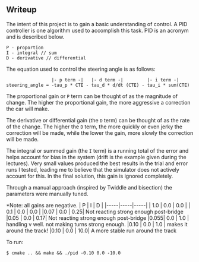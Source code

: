 ## Writeup

The intent of this project is to gain a basic understanding of control. A PID controller is one
algorithm used to accomplish this task. PID is an acronym and is described below.

```
P - proportion
I - integral // sum
D - derivative // differential
```

The equation used to control the steering angle is as follows:
```
                 |- p term -|   |- d term -|         |- i term -|
steering_angle = -tau_p * CTE - tau_d * d/dt (CTE) - tau_i * sum(CTE)
```

The proportional gain or `P` term can be thought of as the magnitude of change. The higher the
proportional gain, the more aggressive a correction the car will make.

The derivative or differential gain (the `D` term) can be thought of as the rate of the change. The
higher the `D` term, the more quickly or even jerky the correction will be made, while the lower the
gain, more slowly the correction will be made.

The integral or summed gain (the `I` term) is a running total of the error and helps account for
bias in the system (drift is the example given during the lectures). Very small values produced the
best results in the trial and error runs I tested, leading me to believe that the simulator does not
actively account for this. In the final solution, this gain is ignored completely.

Through a manual approach (inspired by Twiddle and bisection) the parameters were manually tuned.

*Note: all gains are negative.
|  P  |  I  |  D  |
|-----|-----|-----|
| 1.0 | 0.0 | 0.0 |
| 0.1 | 0.0 | 0.0 |
|0.07 | 0.0 | 0.25| Not reacting strong enough post-bridge
|0.05 | 0.0 | 0.17| Not reacting strong enough post-bridge
|0.055| 0.0 | 1.0 | handling v well. not making turns strong enough.
|0.10 | 0.0 | 1.0 | makes it around the track!
|0.10 | 0.0 | 10.0| A more stable run around the track

To run:
```
$ cmake .. && make && ./pid -0.10 0.0 -10.0
```

